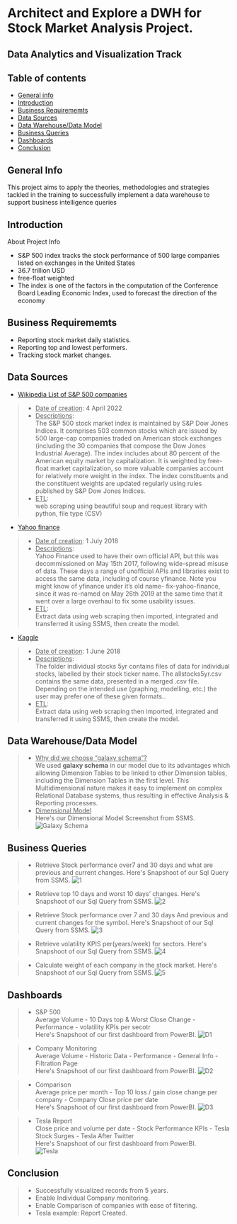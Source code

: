 # Architect and Explore a DWH for Stock Market Analysis Project.
## Data Analytics and Visualization Track 
## Table of contents
* [General info](#general-info)
* [Introduction](#Introduction)
* [Business Requirememts](#Business-Requirememts)
* [Data Sources](#Data-Sources)
* [Data Warehouse/Data Model](#Data-Model)
* [Business Queries](#Business-Queries)
* [Dashboards](#Dashboard)
* [Conclusion](#Conclusion)

## General Info
This project aims to apply the theories, methodologies and strategies tackled in the training to successfully implement a data warehouse to support business intelligence queries

## Introduction
About Project Info
* S&P 500 index tracks the stock performance of 500 large companies listed on exchanges in the United States
* 36.7 trillion USD
* free-float weighted
* The index is one of the factors in the computation of the Conference Board Leading Economic Index, used to forecast the direction of the economy

## Business Requirememts
* Reporting stock market daily statistics.
* Reporting top and lowest performers.
* Tracking stock market changes.

## Data Sources
* [Wikipedia List of S&P 500 companies](https://en.wikipedia.org/wiki/List_of_S%26P_500_companies) <br />
> * <ins>Date of creation</ins>: 4 April 2022 <br />
> * <ins>Descriptions</ins>: <br />
The S&P 500 stock market index is maintained by S&P Dow Jones Indices. It comprises 503 common stocks which are issued by 500 large-cap companies traded on American stock exchanges (including the 30 companies that compose the Dow Jones Industrial Average). The index includes about 80 percent of the American equity market by capitalization. It is weighted by free-float market capitalization, so more valuable companies account for relatively more weight in the index. The index constituents and the constituent weights are updated regularly using rules published by S&P Dow Jones Indices.<br />
> * <ins>ETL</ins>: <br />
web scraping using beautiful soup and request library with python, file type (CSV) <br />
* [Yahoo finance]([https://finance.yahoo.com/quote/AAPL/?p=AAPL](https://www.kaggle.com/code/marwandiab/s-p-500-stocks-web-scraping))
> * <ins>Date of creation</ins>: 1 July 2018 <br />
> * <ins>Descriptions</ins>: <br />
Yahoo Finance used to have their own official API, but this was decommissioned on May 15th 2017, following wide-spread misuse of data.
These days a range of unofficial APIs and libraries exist to access the same data, including of course yfinance.
Note you might know of yfinance under it’s old name- fix-yahoo-finance, since it was re-named on May 26th 2019 at the same time that it went over a large overhaul to fix some usability issues.<br />
> * <ins>ETL</ins>: <br />
Extract data using web scraping then imported, integrated and transferred it using SSMS, then create the model. 
* [Kaggle]([https://www.kaggle.com/camnugent/sandp500](https://www.kaggle.com/code/marwandiab/s-p-500-stocks-web-scraping))
> * <ins>Date of creation</ins>: 1 June 2018 <br />
> * <ins>Descriptions</ins>: <br />
The folder individual stocks 5yr contains files of data for individual stocks, labelled by their stock ticker name. The allstocks5yr.csv contains the same data, presented in a merged .csv file. Depending on the intended use (graphing, modelling, etc.) the user may prefer one of these given formats..<br />
> * <ins>ETL</ins>: <br />
Extract data using web scraping then imported, integrated and transferred it using SSMS, then create the model.<br />
## Data Warehouse/Data Model
> * <ins>Why did we choose “galaxy schema”?</ins> <br />
We used **galaxy schema** in our model due to its advantages which allowing Dimension Tables to be linked to other Dimension tables, including the Dimension Tables in the first level. This Multidimensional nature makes it easy to implement on complex Relational Database systems, thus resulting in effective Analysis & Reporting processes. <br />
> * <ins>Dimensional Model</ins> <br />
Here's our Dimensional Model Screenshot from SSMS.
![Galaxy Schema](https://user-images.githubusercontent.com/90741989/182256849-9e262cd2-402d-4ca4-bc3a-98dc9cbcc3d1.jpg)

## Business Queries 
> * Retrieve Stock performance over7 and 30 days and what are previous and current changes.
Here's Snapshoot of our Sql Query from SSMS.
![1](https://user-images.githubusercontent.com/90741989/182256909-b9aeba62-22a7-4e2b-8b07-65a2276797bf.jpg)

> * Retrieve top 10 days and worst 10 days’ changes.
Here's Snapshoot of our Sql Query from SSMS.
![2](https://user-images.githubusercontent.com/90741989/182256919-bbe978ed-e949-4c98-ae0a-13b185c01cf9.jpg)

> * Retrieve Stock performance over 7 and 30 days And previous and current changes for the symbol.
Here's Snapshoot of our Sql Query from SSMS.
![3](https://user-images.githubusercontent.com/90741989/182256934-c8dc8fcf-b162-42dc-930b-0e7f82227924.jpg)

> * Retrieve volatility KPIS per(years/week) for sectors.
Here's Snapshoot of our Sql Query from SSMS.
![4](https://user-images.githubusercontent.com/90741989/182256941-01a8ea1e-2bb8-4659-87ed-b1c4f8010c01.jpg)

> * Calculate weight of each company in the stock market.
Here's Snapshoot of our Sql Query from SSMS.
![5](https://user-images.githubusercontent.com/90741989/182256952-b2c634b3-2a3f-4224-824a-fdc1714977e9.jpg)


 ## Dashboards
> * S&P 500 <br />
Average Volume  - 10 Days top & Worst Close Change  - Performance  - volatility KPIs per secotr <br />
Here's Snapshoot of our first dashboard from PowerBI.
![D1](https://user-images.githubusercontent.com/90741989/182256962-1b9ac1bf-b8b4-4c93-a18e-41eaedb65b5e.jpg)

> * Company Monitoring <br />
Average Volume  - Historic Data  - Performance  - General Info - Filtration Page <br />
Here's Snapshoot of our first dashboard from PowerBI.
![D2](https://user-images.githubusercontent.com/90741989/182256974-449e4ad5-08f1-4b4f-98e8-cf7bb002122e.jpg)

> * Comparison <br />
Average price per month  - Top 10 loss / gain close change per company  - Company Close price per date <br />
Here's Snapshoot of our first dashboard from PowerBI.
![D3](https://user-images.githubusercontent.com/90741989/182256978-88eece3a-7183-4cd7-8273-4ce46d0361db.jpg)

> * Tesla Report <br />
Close price and volume per date  - Stock Performance KPIs  - Tesla Stock Surges - Tesla After Twitter <br />
Here's Snapshoot of our first dashboard from PowerBI. <br />
![Tesla](https://user-images.githubusercontent.com/90741989/182256993-e22aa511-a535-402b-a3c7-c6bebcea9e8e.jpg)


## Conclusion
> * Successfully visualized records from 5 years.
> * Enable Individual Company monitoring.
> * Enable Comparison of companies with ease of filtering.
> * Tesla example: Report Created.
